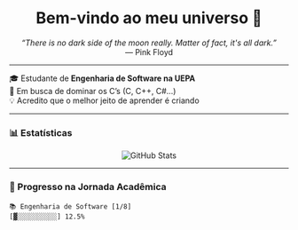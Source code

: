 <h1 align="center">Bem-vindo ao meu universo 🌌</h1>

<p align="center">
  <em>“There is no dark side of the moon really. Matter of fact, it's all dark.”</em><br>
  — Pink Floyd
</p>

---

🎓 Estudante de **Engenharia de Software na UEPA**  
🌱 Em busca de dominar os C’s (C, C++, C#...)  
💡 Acredito que o melhor jeito de aprender é criando

---

### 📊 Estatísticas

<p align="center">
  <img src="https://github-readme-stats.vercel.app/api?username=SEU_USUARIO&show_icons=true&theme=dark&hide_title=true&hide_border=true" alt="GitHub Stats" />
</p>

---

### 🎯 Progresso na Jornada Acadêmica

```text
📚 Engenharia de Software [1/8]
[▓░░░░░░░░░░] 12.5%
